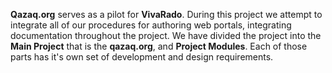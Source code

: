 **Qazaq.org** serves as a pilot for **VivaRado**. During this project we attempt to integrate all of our procedures for authoring web portals, integrating documentation throughout the project. We have divided the project into the **Main Project** that is the **qazaq.org**, and **Project Modules**. Each of those parts has it's own set of development and design requirements.

